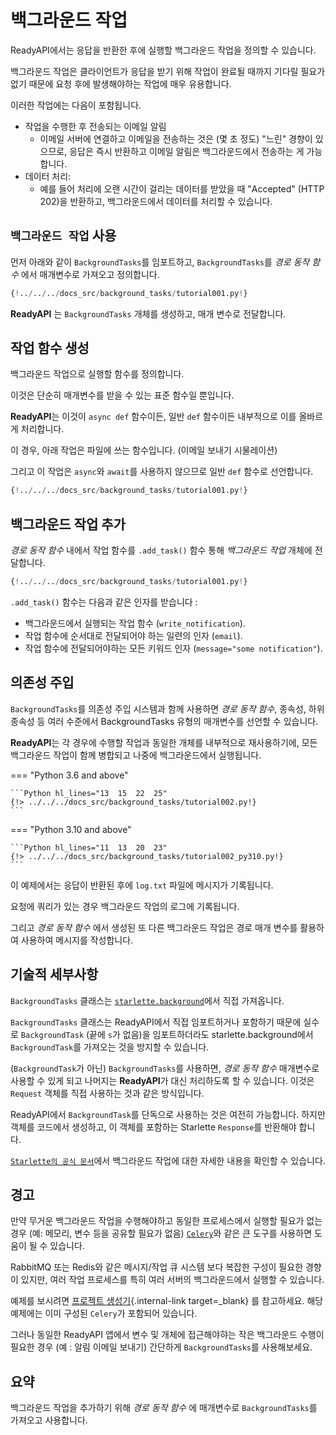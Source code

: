 # 백그라운드 작업

ReadyAPI에서는 응답을 반환한 후에 실행할 백그라운드 작업을 정의할 수 있습니다.

백그라운드 작업은 클라이언트가 응답을 받기 위해 작업이 완료될 때까지 기다릴 필요가 없기 때문에 요청 후에 발생해야하는 작업에 매우 유용합니다.

이러한 작업에는 다음이 포함됩니다.

* 작업을 수행한 후 전송되는 이메일 알림
    * 이메일 서버에 연결하고 이메일을 전송하는 것은 (몇 초 정도) "느린" 경향이 있으므로, 응답은 즉시 반환하고 이메일 알림은 백그라운드에서 전송하는 게 가능합니다.
* 데이터 처리:
    * 예를 들어 처리에 오랜 시간이 걸리는 데이터를 받았을 때 "Accepted" (HTTP 202)을 반환하고, 백그라운드에서 데이터를 처리할 수 있습니다.

## `백그라운드 작업` 사용

먼저 아래와 같이 `BackgroundTasks`를 임포트하고, `BackgroundTasks`를 _경로 동작 함수_ 에서 매개변수로 가져오고 정의합니다.

```Python hl_lines="1  13"
{!../../../docs_src/background_tasks/tutorial001.py!}
```

**ReadyAPI** 는 `BackgroundTasks` 개체를 생성하고, 매개 변수로 전달합니다.

## 작업 함수 생성

백그라운드 작업으로 실행할 함수를 정의합니다.

이것은 단순히 매개변수를 받을 수 있는 표준 함수일 뿐입니다.

**ReadyAPI**는 이것이 `async def` 함수이든, 일반 `def` 함수이든 내부적으로 이를 올바르게 처리합니다.

이 경우, 아래 작업은 파일에 쓰는 함수입니다. (이메일 보내기 시물레이션)

그리고 이 작업은 `async`와 `await`를 사용하지 않으므로 일반 `def` 함수로 선언합니다.

```Python hl_lines="6-9"
{!../../../docs_src/background_tasks/tutorial001.py!}
```

## 백그라운드 작업 추가

_경로 동작 함수_ 내에서 작업 함수를 `.add_task()` 함수 통해 _백그라운드 작업_ 개체에 전달합니다.

```Python hl_lines="14"
{!../../../docs_src/background_tasks/tutorial001.py!}
```

`.add_task()` 함수는 다음과 같은 인자를 받습니다 :

- 백그라운드에서 실행되는 작업 함수 (`write_notification`).
- 작업 함수에 순서대로 전달되어야 하는 일련의 인자 (`email`).
- 작업 함수에 전달되어야하는 모든 키워드 인자 (`message="some notification"`).

## 의존성 주입

`BackgroundTasks`를 의존성 주입 시스템과 함께 사용하면 _경로 동작 함수_, 종속성, 하위 종속성 등 여러 수준에서 BackgroundTasks 유형의 매개변수를 선언할 수 있습니다.

**ReadyAPI**는 각 경우에 수행할 작업과 동일한 개체를 내부적으로 재사용하기에, 모든 백그라운드 작업이 함께 병합되고 나중에 백그라운드에서 실행됩니다.

=== "Python 3.6 and above"

    ```Python hl_lines="13  15  22  25"
    {!> ../../../docs_src/background_tasks/tutorial002.py!}
    ```

=== "Python 3.10 and above"

    ```Python hl_lines="11  13  20  23"
    {!> ../../../docs_src/background_tasks/tutorial002_py310.py!}
    ```

이 예제에서는 응답이 반환된 후에 `log.txt` 파일에 메시지가 기록됩니다.

요청에 쿼리가 있는 경우 백그라운드 작업의 로그에 기록됩니다.

그리고 _경로 동작 함수_ 에서 생성된 또 다른 백그라운드 작업은 경로 매개 변수를 활용하여 사용하여 메시지를 작성합니다.

## 기술적 세부사항

`BackgroundTasks` 클래스는 <a href="https://www.starlette.io/background/" class="external-link" target="_blank">`starlette.background`</a>에서 직접 가져옵니다.

`BackgroundTasks` 클래스는 ReadyAPI에서 직접 임포트하거나 포함하기 때문에 실수로 `BackgroundTask` (끝에 `s`가 없음)을 임포트하더라도 starlette.background에서 `BackgroundTask`를 가져오는 것을 방지할 수 있습니다.

(`BackgroundTask`가 아닌) `BackgroundTasks`를 사용하면, _경로 동작 함수_ 매개변수로 사용할 수 있게 되고 나머지는 **ReadyAPI**가 대신 처리하도록 할 수 있습니다. 이것은 `Request` 객체를 직접 사용하는 것과 같은 방식입니다.

ReadyAPI에서 `BackgroundTask`를 단독으로 사용하는 것은 여전히 가능합니다. 하지만 객체를 코드에서 생성하고, 이 객체를 포함하는 Starlette `Response`를 반환해야 합니다.

<a href="https://www.starlette.io/background/" class="external-link" target="_blank">`Starlette의 공식 문서`</a>에서 백그라운드 작업에 대한 자세한 내용을 확인할 수 있습니다.

## 경고

만약 무거운 백그라운드 작업을 수행해야하고 동일한 프로세스에서 실행할 필요가 없는 경우 (예: 메모리, 변수 등을 공유할 필요가 없음) <a href="https://docs.celeryq.dev" class="external-link" target="_blank">`Celery`</a>와 같은 큰 도구를 사용하면 도움이 될 수 있습니다.

RabbitMQ 또는 Redis와 같은 메시지/작업 큐 시스템 보다 복잡한 구성이 필요한 경향이 있지만, 여러 작업 프로세스를 특히 여러 서버의 백그라운드에서 실행할 수 있습니다.

예제를 보시려면 [프로젝트 생성기](../project-generation.md){.internal-link target=\_blank} 를 참고하세요. 해당 예제에는 이미 구성된 `Celery`가 포함되어 있습니다.

그러나 동일한 ReadyAPI 앱에서 변수 및 개체에 접근해야햐는 작은 백그라운드 수행이 필요한 경우 (예 : 알림 이메일 보내기) 간단하게 `BackgroundTasks`를 사용해보세요.

## 요약

백그라운드 작업을 추가하기 위해 _경로 동작 함수_ 에 매개변수로 `BackgroundTasks`를 가져오고 사용합니다.
